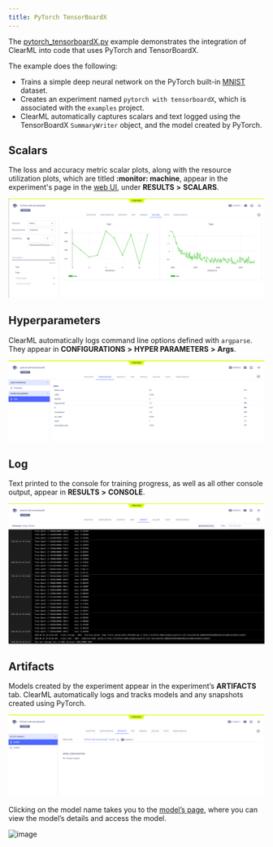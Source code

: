 ```yaml
---
title: PyTorch TensorBoardX
---
```


The [pytorch_tensorboardX.py](https://github.com/allegroai/clearml/blob/master/examples/frameworks/tensorboardx/pytorch_tensorboardX.py) 
example demonstrates the integration of ClearML into code that uses PyTorch and TensorBoardX. 

The example does the following:
* Trains a simple deep neural network on the PyTorch built-in [MNIST](https://pytorch.org/vision/stable/datasets.html#mnist) 
  dataset. 
* Creates an experiment named `pytorch with tensorboardX`, which is associated with the `examples` project.
* ClearML automatically captures scalars and text logged using the TensorBoardX `SummaryWriter` object, and 
  the model created by PyTorch. 

## Scalars

The loss and accuracy metric scalar plots, along with the resource utilization plots, which are titled **:monitor: machine**, 
appear in the experiment's page in the [web UI](../../../webapp/webapp_overview.md), under **RESULTS** **>** **SCALARS**.


![image](../../../img/examples_pytorch_tensorboardx_03.png)

## Hyperparameters

ClearML automatically logs command line options defined with `argparse`. They appear in **CONFIGURATIONS** **>** 
**HYPER PARAMETERS** **>** **Args**.

![image](../../../img/examples_pytorch_tensorboardx_01.png)

## Log

Text printed to the console for training progress, as well as all other console output, appear in **RESULTS** **>** **CONSOLE**.

![image](../../../img/examples_pytorch_tensorboardx_02.png)

## Artifacts

Models created by the experiment appear in the experiment’s **ARTIFACTS** tab. ClearML automatically logs and tracks 
models and any snapshots created using PyTorch. 

![image](../../../img/examples_pytorch_tensorboardx_04.png)

Clicking on the model name takes you to the [model’s page](../../../webapp/webapp_model_viewing.md), where you can view 
the model’s details and access the model.

![image](../../../img/examples_pytorch_tensorboardx_05.png)
